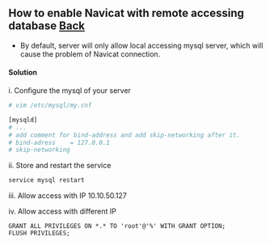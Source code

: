 ## How to enable Navicat with remote accessing database [Back](./qa.md)

- By default, server will only allow local accessing mysql server, which will cause the problem of Navicat connection.

#### Solution

i. Configure the mysql of your server

```bash
# vim /etc/mysql/my.cnf

[mysqld]
# ...
# add comment for bind-address and add skip-networking after it.
# bind-adress    = 127.0.0.1
# skip-networking
```

ii. Store and restart the service

```bash
service mysql restart
```
iii. Allow access with IP 10.10.50.127



iv. Allow access with different IP

```mysql
GRANT ALL PRIVILEGES ON *.* TO 'root'@'%' WITH GRANT OPTION;
FLUSH PRIVILEGES;
```